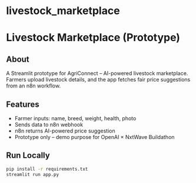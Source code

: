 # livestock_marketplace

# Livestock Marketplace (Prototype)

## About
A Streamlit prototype for AgriConnect – AI-powered livestock marketplace.
Farmers upload livestock details, and the app fetches fair price suggestions
from an n8n workflow.

## Features
- Farmer inputs: name, breed, weight, health, photo
- Sends data to n8n webhook
- n8n returns AI-powered price suggestion
- Prototype only – demo purpose for OpenAI × NxtWave Buildathon

## Run Locally
```bash
pip install -r requirements.txt
streamlit run app.py
